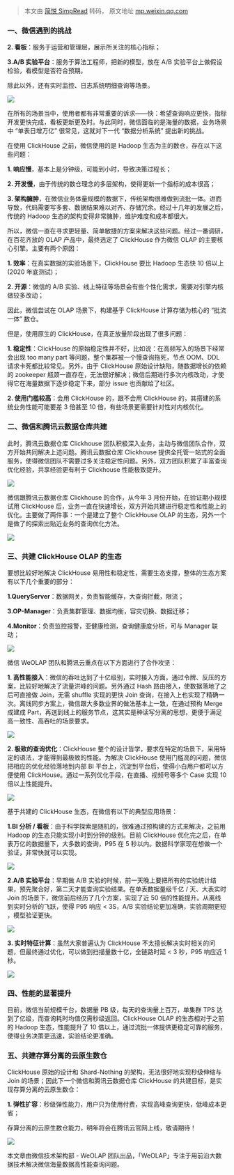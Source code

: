> 本文由 [简悦 SimpRead](http://ksria.com/simpread/) 转码， 原文地址 [mp.weixin.qq.com](https://mp.weixin.qq.com/s/Hc3p2_Yx1BoSA1mR5kvNWQ)

### 一、微信遇到的挑战

**2. 看板**：服务于运营和管理层，展示所关注的核心指标；

**3.A/B 实验平台**：服务于算法工程师，把新的模型，放在 A/B 实验平台上做假设检验，看模型是否符合预期。

除此以外，还有实时监控、日志系统明细查询等场景。

![](https://mmbiz.qpic.cn/mmbiz_png/j3gficicyOvatD2cUXPOZT6qpn4CQShZo9lLQxr2jj7gRyACgGvnnewqcqbwk3HU1sNed33koiczgg2LdKh33d6IQ/640?wx_fmt=png)

在所有的场景当中，使用者都有非常重要的诉求——快：希望查询响应更快，指标开发更快完成，看板更新更及时。与此同时，微信面临的是海量的数据，业务场景中 “单表日增万亿” 很常见，这就对下一代 “数据分析系统” 提出新的挑战。

在使用 ClickHouse 之前，微信使用的是 Hadoop 生态为主的数仓，存在以下这些问题：

**1. 响应慢**，基本上是分钟级，可能到小时，导致决策过程长；

**2. 开发慢**，由于传统的数仓理念的多层架构，使得更新一个指标的成本很高；

**3. 架构臃肿**，在微信业务体量规模的数据下，传统架构很难做到流批一体。进而导致，代码需要写多套、数据结果难以对齐、存储冗余。经过十几年的发展之后，传统的 Hadoop 生态的架构变得非常臃肿，维护难度和成本都很大。

所以，微信一直在寻求更轻量、简单敏捷的方案来解决这些问题。经过一番调研，在百花齐放的 OLAP 产品中，最终选定了 ClickHouse 作为微信 OLAP 的主要核心引擎。主要有两个原因：

**1. 效率**：在真实数据的实验场景下，ClickHouse 要比 Hadoop 生态快 10 倍以上 (2020 年底测试)；

**2. 开源**：微信的 A/B 实验、线上特征等场景会有些个性化需求，需要对引擎内核做较多改动；

因此，微信尝试在 OLAP 场景下，构建基于 ClickHouse 计算存储为核心的 “批流一体” 数仓。

但是，使用原生的 ClickHouse，在真正放量阶段出现了很多问题：

**1. 稳定性**：ClickHouse 的原始稳定性并不好，比如说：在高频写入的场景下经常会出现 too many part 等问题，整个集群被一个慢查询拖死，节点 OOM、DDL 请求卡死都比较常见。另外，由于 ClickHouse 原始设计缺陷，随数据增长的依赖的 zookeeper 瓶颈一直存在，无法很好解决；微信后期进行多次内核改动，才使得它在海量数据下逐步稳定下来，部分 issue 也贡献给了社区。

**2. 使用门槛较高**：会用 ClickHouse 的，跟不会用 ClickHouse 的，其搭建的系统业务性能可能要差 3 倍甚至 10 倍，有些场景更需要针对性对内核优化。

### 二、微信和腾讯云数据仓库共建

此时，腾讯云数据仓库 Clickhouse 团队积极深入业务，主动与微信团队合作，双方开始共同解决上述问题。腾讯云数据仓库 Clickhouse 提供全托管一站式的全面服务，使得微信团队不需要过多关注稳定性问题。另外，双方团队积累了丰富查询优化经验，共享经验更有利于 Clickhouse 性能极致提升。

![](https://mmbiz.qpic.cn/mmbiz_png/j3gficicyOvatD2cUXPOZT6qpn4CQShZo9Sx83Oes87zicoJRUfTPVtF3YrZP7vVia2QXYp2E2dAnmdF1FGrV9eEmg/640?wx_fmt=png)

微信跟腾讯云数据仓库 Clickhouse 的合作，从今年 3 月份开始，在验证期小规模试用 ClickHouse 后，业务一直在快速增长，双方开始共建进行稳定性和性能上的优化。主要做了两件事：一个是建立了整个 ClickHouse OLAP 的生态，另外一个是做了的探索出贴近业务的查询优化方法。

![](https://mmbiz.qpic.cn/mmbiz_png/j3gficicyOvatD2cUXPOZT6qpn4CQShZo95G0dK8za2dZaaL92doXv8dEFGMgmCIvW3VibaiazNjYkX2SdvDA0Xd8Q/640?wx_fmt=png)

### 三、共建 ClickHouse OLAP 的生态

要想比较好地解决 ClickHouse 易用性和稳定性，需要生态支撑，整体的生态方案有以下几个重要的部分：

**1.QueryServer**：数据网关，负责智能缓存，大查询拦截，限流；

**3.OP-Manager**：负责集群管理、数据均衡，容灾切换、数据迁移；

**4.Monitor**：负责监控报警，亚健康检测，查询健康度分析，可与 Manager 联动；

![](https://mmbiz.qpic.cn/mmbiz_png/j3gficicyOvatD2cUXPOZT6qpn4CQShZo9pQy34njmKgtXoR1QficSeVwRXWrp2bqOorrWToukmgjrrKoLJ42pK5g/640?wx_fmt=png)

微信 WeOLAP 团队和腾讯云重点在以下方面进行了合作攻坚：

**1. 高性能接入**：微信的吞吐达到了十亿级别，实时接入方面，通过令牌、反压的方案，比较好地解决了流量洪峰的问题。另外通过 Hash 路由接入，使数据落地了之后可直接做 Join，无需 shuffle 实现的更快 Join 查询，在接入上也实现了精确一次。离线同步方案上，微信跟大多数业界的做法基本上一致，在通过预构 Merge 成建成 Part，再送到线上的服务节点，这其实是种读写分离的思想，更便于满足高一致性、高吞吐的场景要求。

![](https://mmbiz.qpic.cn/mmbiz_png/j3gficicyOvatD2cUXPOZT6qpn4CQShZo95viciaeY5rxAn2VuUnQR8jN2tk4OX4MYLfSkCWpfZicvOibGTwxkBs2cicA/640?wx_fmt=png)

**2. 极致的查询优化**：ClickHouse 整个的设计哲学，要求在特定的场景下，采用特定的语法，才能得到最极致的性能。为解决 ClickHouse 使用门槛高的问题，微信把相应的优化经验落地到内部 BI 平台上，沉淀到平台后，使得小白用户都可以方便使用 ClickHouse。通过一系列优化手段，在直播、视频号等多个 Case 实现 10 倍以上性能提升。

![](https://mmbiz.qpic.cn/mmbiz_png/j3gficicyOvatD2cUXPOZT6qpn4CQShZo9Tvt0GlVwJgrrVbfkibVP64SZE8AqRibtiaO7vknNRTSlxfuc8IQBNkGQQ/640?wx_fmt=png)

基于共建的 ClickHouse 生态，在微信有以下的典型应用场景：

**1.BI 分析 / 看板**：由于科学探索是随机的，很难通过预构建的方式来解决，之前用 Hadoop 的生态只能实现小时到分钟的级别。目前 ClickHouse 优化完之后，在单表万亿的数据量下，大多数的查询，P95 在 5 秒以内。数据科学家现在想做一个验证，非常快就可以实现。

![](https://mmbiz.qpic.cn/mmbiz_png/j3gficicyOvatD2cUXPOZT6qpn4CQShZo9yxy3LXJtOrda73YY92hnXLGs84zURSdythE39rIJAzqEd11rGCbaTQ/640?wx_fmt=png)

**2.A/B 实验平台**：早期做 A/B 实验的时候，前一天晚上要把所有的实验统计结果，预先聚合好，第二天才能查询实验结果。在单表数据量级千亿 / 天、大表实时 Join 的场景下，微信前后经历了几个方案，实现了近 50 倍的性能提升。从离线到实时分析的飞跃，使得 P95 响应 < 3S，A/B 实验结论更加准确，实验周期更短 ，模型验证更快。

![](https://mmbiz.qpic.cn/mmbiz_png/j3gficicyOvatD2cUXPOZT6qpn4CQShZo9GKbpuTC46Q4t2F4k1zEDCLrzwlDDGjvv10lWqWibwtcI5B7EKqkJ4Aw/640?wx_fmt=png)

**3. 实时特征计算**：虽然大家普遍认为 ClickHouse 不太擅长解决实时相关的问题，但最终通过优化，可以做到扫描量数十亿，全链路时延 < 3 秒，P95 响应近 1 秒。

![](https://mmbiz.qpic.cn/mmbiz_png/j3gficicyOvatD2cUXPOZT6qpn4CQShZo9nuaPcfXuWNsQIG1icf2yXawydwCLrlhWoiaGYibPW4KjFIh2Jz3SJDPfg/640?wx_fmt=png)

### 四、性能的显著提升

目前，微信当前规模千台，数据量 PB 级，每天的查询量上百万，单集群 TPS 达到了亿级，而查询耗时均值仅需秒级返回。ClickHouse OLAP 的生态相对于之前的 Hadoop 生态，性能提升了 10 倍以上，通过流批一体提供更稳定可靠的服务，使得业务决策更迅速，实验结论更准确。

### 五、共建存算分离的云原生数仓

ClickHouse 原始的设计和 Shard-Nothing 的架构，无法很好地实现秒级伸缩与 Join 的场景；因此下一个微信和腾讯云数据仓库 ClickHouse 的共建目标，是实现存算分离的云原生数仓：

**1. 弹性扩容**：秒级弹性能力，用户只为使用付费，实现高峰查询更快，低峰成本更省；

存算分离的云原生数仓能力，明年将会在腾讯云官网上线，敬请期待！

![](https://mmbiz.qpic.cn/mmbiz_png/j3gficicyOvatD2cUXPOZT6qpn4CQShZo9QNd1qNcrbricsfYt97nmL4RIg2nCMWSSkfTY5EXumCEJ1aIPeZ78SAw/640?wx_fmt=png)

本文章由微信技术架构部 - WeOLAP 团队出品，「WeOLAP」专注于用前沿大数据技术解决微信海量数据高性能查询问题。